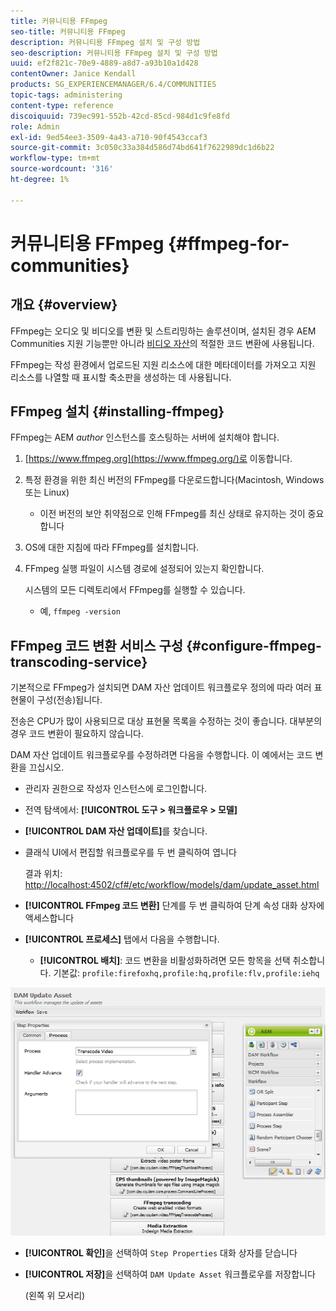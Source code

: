 ```yaml
---
title: 커뮤니티용 FFmpeg
seo-title: 커뮤니티용 FFmpeg
description: 커뮤니티용 FFmpeg 설치 및 구성 방법
seo-description: 커뮤니티용 FFmpeg 설치 및 구성 방법
uuid: ef2f821c-70e9-4889-a8d7-a93b10a1d428
contentOwner: Janice Kendall
products: SG_EXPERIENCEMANAGER/6.4/COMMUNITIES
topic-tags: administering
content-type: reference
discoiquuid: 739ec991-552b-42cd-85cd-984d1c9fe8fd
role: Admin
exl-id: 9ed54ee3-3509-4a43-a710-90f4543ccaf3
source-git-commit: 3c050c33a384d586d74bd641f7622989dc1d6b22
workflow-type: tm+mt
source-wordcount: '316'
ht-degree: 1%

---
```


# 커뮤니티용 FFmpeg {#ffmpeg-for-communities}

## 개요 {#overview}

FFmpeg는 오디오 및 비디오를 변환 및 스트리밍하는 솔루션이며, 설치된 경우 AEM Communities 지원 기능뿐만 아니라 [비디오 자산](../../help/sites-authoring/default-components-foundation.md#video)의 적절한 코드 변환에 사용됩니다.

FFmpeg는 작성 환경에서 업로드된 지원 리소스에 대한 메타데이터를 가져오고 지원 리소스를 나열할 때 표시할 축소판을 생성하는 데 사용됩니다.

## FFmpeg 설치 {#installing-ffmpeg}

FFmpeg는 AEM *author* 인스턴스를 호스팅하는 서버에 설치해야 합니다.

1. [https://www.ffmpeg.org](https://www.ffmpeg.org/)로 이동합니다.
1. 특정 환경을 위한 최신 버전의 FFmpeg를 다운로드합니다(Macintosh, Windows 또는 Linux)

   * 이전 버전의 보안 취약점으로 인해 FFmpeg를 최신 상태로 유지하는 것이 중요합니다

1. OS에 대한 지침에 따라 FFmpeg를 설치합니다.

1. FFmpeg 실행 파일이 시스템 경로에 설정되어 있는지 확인합니다.

   시스템의 모든 디렉토리에서 FFmpeg를 실행할 수 있습니다.

   * 예, `ffmpeg -version`

## FFmpeg 코드 변환 서비스 구성 {#configure-ffmpeg-transcoding-service}

기본적으로 FFmpeg가 설치되면 DAM 자산 업데이트 워크플로우 정의에 따라 여러 표현물이 구성(전송)됩니다.

전송은 CPU가 많이 사용되므로 대상 표현물 목록을 수정하는 것이 좋습니다. 대부분의 경우 코드 변환이 필요하지 않습니다.

DAM 자산 업데이트 워크플로우를 수정하려면 다음을 수행합니다. 이 예에서는 코드 변환을 끄십시오.

* 관리자 권한으로 작성자 인스턴스에 로그인합니다.
* 전역 탐색에서: **[!UICONTROL 도구 > 워크플로우 > 모델]**
* **[!UICONTROL DAM 자산 업데이트]**&#x200B;를 찾습니다.
* 클래식 UI에서 편집할 워크플로우를 두 번 클릭하여 엽니다

   결과 위치: [http://localhost:4502/cf#/etc/workflow/models/dam/update_asset.html](http://localhost:4502/cf#/etc/workflow/models/dam/update_asset.html)

* **[!UICONTROL FFmpeg 코드 변환]** 단계를 두 번 클릭하여 단계 속성 대화 상자에 액세스합니다
* **[!UICONTROL 프로세스]** 탭에서 다음을 수행합니다.

   * **[!UICONTROL 배치]**: 코드 변환을 비활성화하려면 모든 항목을 선택 취소합니다. 기본값:  `profile:firefoxhq,profile:hq,profile:flv,profile:iehq`

![chlimage_1-372](assets/chlimage_1-372.png)

* **[!UICONTROL 확인]**&#x200B;을 선택하여 `Step Properties` 대화 상자를 닫습니다

* **[!UICONTROL 저장]**&#x200B;을 선택하여 `DAM Update Asset` 워크플로우를 저장합니다

   (왼쪽 위 모서리)
